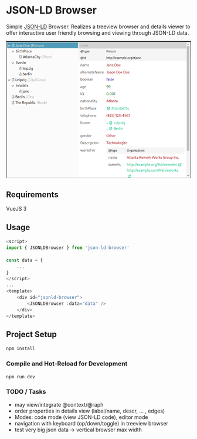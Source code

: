 # JSON-LD Browser

Simple [JSON-LD](https://json-ld.org/) Browser. Realizes a treeview browser and details viewer to offer interactive user friendly browsing and viewing through JSON-LD data.

![](screenshot.png)


## Requirements

VueJS 3

## Usage

```js
<script>
import { JSONLDBrowser } from 'json-ld-browser'

const data = {
    ...
}
</script>
...
<template>
    <div id="jsonld-browser">
        <JSONLDBrowser :data="data" />
    </div>
</template>

```

## Project Setup

```sh
npm install
```

### Compile and Hot-Reload for Development

```sh
npm run dev
```
<!--
### Compile and Minify for Production

```sh
npm run build
``` -->


### TODO / Tasks

- may view/integrate @context/@raph
- order properties in details view (label/name, descr, ... , edges)
- Modes: code mode (view JSON-LD code), editor mode
- navigation with keyboard (op/down/toggle) in treeview browser
- test very big json data -> vertical browser max width